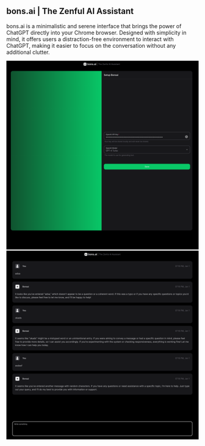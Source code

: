 ## bons.ai | The Zenful AI Assistant

bons.ai is a minimalistic and serene interface that brings the power of ChatGPT directly into your Chrome browser. Designed with simplicity in mind, it offers users a distraction-free environment to interact with ChatGPT, making it easier to focus on the conversation without any additional clutter.

![Config](/static/config.png)
![Chat](/static/chat.png)
